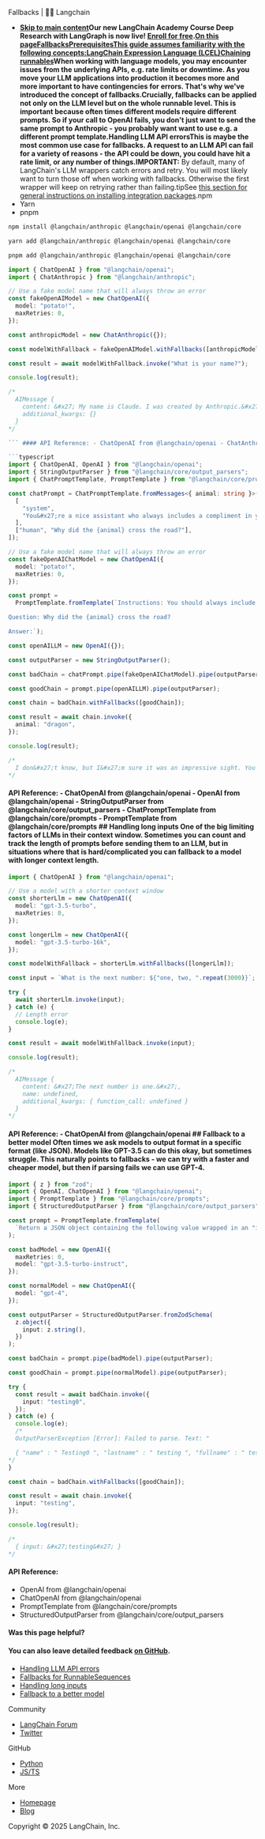 Fallbacks | 🦜️🔗 Langchain
- **[Skip to main content](#__docusaurus_skipToContent_fallback)Our new LangChain Academy Course Deep Research with LangGraph is now live! [Enroll for free](https://academy.langchain.com/courses/deep-research-with-langgraph/?utm_medium=internal&utm_source=docs&utm_campaign=q3-2025_deep-research-course_co).[On this pageFallbacksPrerequisitesThis guide assumes familiarity with the following concepts:LangChain Expression Language (LCEL)](/docs/concepts/lcel)[Chaining runnables](/docs/how_to/sequence/)When working with language models, you may encounter issues from the underlying APIs, e.g. rate limits or downtime. As you move your LLM applications into production it becomes more and more important to have contingencies for errors. That&#x27;s why we&#x27;ve introduced the concept of fallbacks.Crucially, fallbacks can be applied not only on the LLM level but on the whole runnable level. This is important because often times different models require different prompts. So if your call to OpenAI fails, you don&#x27;t just want to send the same prompt to Anthropic - you probably want want to use e.g. a different prompt template.Handling LLM API errors[​](#handling-llm-api-errors)This is maybe the most common use case for fallbacks. A request to an LLM API can fail for a variety of reasons - the API could be down, you could have hit a rate limit, or any number of things.IMPORTANT:** By default, many of LangChain&#x27;s LLM wrappers catch errors and retry. You will most likely want to turn those off when working with fallbacks. Otherwise the first wrapper will keep on retrying rather than failing.tipSee [this section for general instructions on installing integration packages](/docs/how_to/installation#installing-integration-packages).npm
- Yarn
- pnpm

```bash
npm install @langchain/anthropic @langchain/openai @langchain/core

```

```bash
yarn add @langchain/anthropic @langchain/openai @langchain/core

```

```bash
pnpm add @langchain/anthropic @langchain/openai @langchain/core

```

```typescript
import { ChatOpenAI } from "@langchain/openai";
import { ChatAnthropic } from "@langchain/anthropic";

// Use a fake model name that will always throw an error
const fakeOpenAIModel = new ChatOpenAI({
  model: "potato!",
  maxRetries: 0,
});

const anthropicModel = new ChatAnthropic({});

const modelWithFallback = fakeOpenAIModel.withFallbacks([anthropicModel]);

const result = await modelWithFallback.invoke("What is your name?");

console.log(result);

/*
  AIMessage {
    content: &#x27; My name is Claude. I was created by Anthropic.&#x27;,
    additional_kwargs: {}
  }
*/

``` #### API Reference: - ChatOpenAI from @langchain/openai - ChatAnthropic from @langchain/anthropic ## Fallbacks for RunnableSequences[​](#fallbacks-for-runnablesequences) We can also create fallbacks for sequences, that are sequences themselves. Here we do that with two different models: ChatOpenAI and then normal OpenAI (which does not use a chat model). Because OpenAI is NOT a chat model, you likely want a different prompt.

```typescript
import { ChatOpenAI, OpenAI } from "@langchain/openai";
import { StringOutputParser } from "@langchain/core/output_parsers";
import { ChatPromptTemplate, PromptTemplate } from "@langchain/core/prompts";

const chatPrompt = ChatPromptTemplate.fromMessages<{ animal: string }>([
  [
    "system",
    "You&#x27;re a nice assistant who always includes a compliment in your response",
  ],
  ["human", "Why did the {animal} cross the road?"],
]);

// Use a fake model name that will always throw an error
const fakeOpenAIChatModel = new ChatOpenAI({
  model: "potato!",
  maxRetries: 0,
});

const prompt =
  PromptTemplate.fromTemplate(`Instructions: You should always include a compliment in your response.

Question: Why did the {animal} cross the road?

Answer:`);

const openAILLM = new OpenAI({});

const outputParser = new StringOutputParser();

const badChain = chatPrompt.pipe(fakeOpenAIChatModel).pipe(outputParser);

const goodChain = prompt.pipe(openAILLM).pipe(outputParser);

const chain = badChain.withFallbacks([goodChain]);

const result = await chain.invoke({
  animal: "dragon",
});

console.log(result);

/*
  I don&#x27;t know, but I&#x27;m sure it was an impressive sight. You must have a great imagination to come up with such an interesting question!
*/

```

#### API Reference: - ChatOpenAI from @langchain/openai - OpenAI from @langchain/openai - StringOutputParser from @langchain/core/output_parsers - ChatPromptTemplate from @langchain/core/prompts - PromptTemplate from @langchain/core/prompts ## Handling long inputs[​](#handling-long-inputs) One of the big limiting factors of LLMs in their context window. Sometimes you can count and track the length of prompts before sending them to an LLM, but in situations where that is hard/complicated you can fallback to a model with longer context length.

```typescript
import { ChatOpenAI } from "@langchain/openai";

// Use a model with a shorter context window
const shorterLlm = new ChatOpenAI({
  model: "gpt-3.5-turbo",
  maxRetries: 0,
});

const longerLlm = new ChatOpenAI({
  model: "gpt-3.5-turbo-16k",
});

const modelWithFallback = shorterLlm.withFallbacks([longerLlm]);

const input = `What is the next number: ${"one, two, ".repeat(3000)}`;

try {
  await shorterLlm.invoke(input);
} catch (e) {
  // Length error
  console.log(e);
}

const result = await modelWithFallback.invoke(input);

console.log(result);

/*
  AIMessage {
    content: &#x27;The next number is one.&#x27;,
    name: undefined,
    additional_kwargs: { function_call: undefined }
  }
*/

```

#### API Reference: - ChatOpenAI from @langchain/openai ## Fallback to a better model[​](#fallback-to-a-better-model) Often times we ask models to output format in a specific format (like JSON). Models like GPT-3.5 can do this okay, but sometimes struggle. This naturally points to fallbacks - we can try with a faster and cheaper model, but then if parsing fails we can use GPT-4.

```typescript
import { z } from "zod";
import { OpenAI, ChatOpenAI } from "@langchain/openai";
import { PromptTemplate } from "@langchain/core/prompts";
import { StructuredOutputParser } from "@langchain/core/output_parsers";

const prompt = PromptTemplate.fromTemplate(
  `Return a JSON object containing the following value wrapped in an "input" key. Do not return anything else:\n{input}`
);

const badModel = new OpenAI({
  maxRetries: 0,
  model: "gpt-3.5-turbo-instruct",
});

const normalModel = new ChatOpenAI({
  model: "gpt-4",
});

const outputParser = StructuredOutputParser.fromZodSchema(
  z.object({
    input: z.string(),
  })
);

const badChain = prompt.pipe(badModel).pipe(outputParser);

const goodChain = prompt.pipe(normalModel).pipe(outputParser);

try {
  const result = await badChain.invoke({
    input: "testing0",
  });
} catch (e) {
  console.log(e);
  /*
  OutputParserException [Error]: Failed to parse. Text: "

  { "name" : " Testing0 ", "lastname" : " testing ", "fullname" : " testing ", "role" : " test ", "telephone" : "+1-555-555-555 ", "email" : " testing@gmail.com ", "role" : " test ", "text" : " testing0 is different than testing ", "role" : " test ", "immediate_affected_version" : " 0.0.1 ", "immediate_version" : " 1.0.0 ", "leading_version" : " 1.0.0 ", "version" : " 1.0.0 ", "finger prick" : " no ", "finger prick" : " s ", "text" : " testing0 is different than testing ", "role" : " test ", "immediate_affected_version" : " 0.0.1 ", "immediate_version" : " 1.0.0 ", "leading_version" : " 1.0.0 ", "version" : " 1.0.0 ", "finger prick" :". Error: SyntaxError: Unexpected end of JSON input
*/
}

const chain = badChain.withFallbacks([goodChain]);

const result = await chain.invoke({
  input: "testing",
});

console.log(result);

/*
  { input: &#x27;testing&#x27; }
*/

```

#### API Reference:

- OpenAI from @langchain/openai
- ChatOpenAI from @langchain/openai
- PromptTemplate from @langchain/core/prompts
- StructuredOutputParser from @langchain/core/output_parsers

#### Was this page helpful?



#### You can also leave detailed feedback [on GitHub](https://github.com/langchain-ai/langchainjs/issues/new?assignees=&labels=03+-+Documentation&projects=&template=documentation.yml&title=DOC%3A+%3CPlease+write+a+comprehensive+title+after+the+%27DOC%3A+%27+prefix%3E).

- [Handling LLM API errors](#handling-llm-api-errors)
- [Fallbacks for RunnableSequences](#fallbacks-for-runnablesequences)
- [Handling long inputs](#handling-long-inputs)
- [Fallback to a better model](#fallback-to-a-better-model)

Community

- [LangChain Forum](https://forum.langchain.com/)
- [Twitter](https://twitter.com/LangChainAI)

GitHub

- [Python](https://github.com/langchain-ai/langchain)
- [JS/TS](https://github.com/langchain-ai/langchainjs)

More

- [Homepage](https://langchain.com)
- [Blog](https://blog.langchain.dev)

Copyright © 2025 LangChain, Inc.